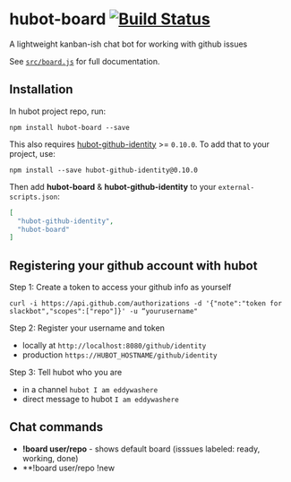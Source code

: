 # hubot-board [![Build Status](http://img.shields.io/travis/eddywashere/hubot-board/master.svg)](https://travis-ci.org/eddywashere/hubot-board)

A lightweight kanban-ish chat bot for working with github issues

See [`src/board.js`](src/board.js) for full documentation.

## Installation

In hubot project repo, run:

```
npm install hubot-board --save
```

This also requires [hubot-github-identity](https://github.com/tombell/hubot-github-identity) >= `0.10.0`. To add that to your project, use:

```
npm install --save hubot-github-identity@0.10.0
```

Then add **hubot-board** & **hubot-github-identity** to your `external-scripts.json`:

```json
[
  "hubot-github-identity",
  "hubot-board"
]
```

## Registering your github account with hubot

Step 1: Create a token to access your github info as yourself

```
curl -i https://api.github.com/authorizations -d '{"note":"token for slackbot","scopes":["repo"]}' -u “yourusername"
```

Step 2: Register your username and token

- locally at `http://localhost:8080/github/identity`
- production `https://HUBOT_HOSTNAME/github/identity`

Step 3: Tell hubot who you are

- in a channel `hubot I am eddywashere`
- direct message to hubot `I am eddywashere`

## Chat commands

- **!board user/repo** - shows default board (isssues labeled: ready, working, done)
- **!board user/repo !new <title> - <body> - creates a new issue
- **!board user/repo !(backlog|ready|working|done)** - shows all backlog items
- **!board user/repo !mine** - shows all issues assigned to you
- **!board user/repo milestone:version** - shows board for the given milestone (ex: mile-stone-name:part-two)
- **!board user/repo milestone:version !new <title> - <body> - creates a new issue for a milestone
- **!board user/repo milestone:version !(backlog|ready|working|done)** - show backlog issues for the given milestone
- **!board user/repo milestone:version !mine** - show issues assigned to you for the given milestone

## TODO

- brainstorm ideas for sorting issues by priority
- add in commands as needed
